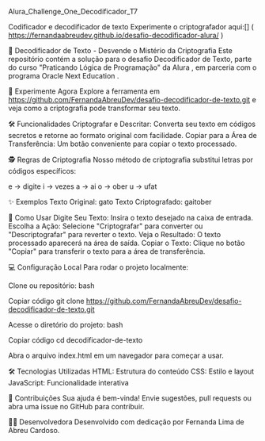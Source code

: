 Alura_Challenge_One_Decodificador_T7

Codificador e decodificador de texto Experimente o criptografador aqui:[] ( https://fernandaabreudev.github.io/desafio-decodificador-alura/ )

🔐 Decodificador de Texto - Desvende o Mistério da Criptografia Este repositório contém a solução para o desafio Decodificador de Texto, parte do curso "Praticando Lógica de Programação" da Alura , em parceria com o programa Oracle Next Education .

🌟 Experimente Agora Explore a ferramenta em https://github.com/FernandaAbreuDev/desafio-decodificador-de-texto.git e veja como a criptografia pode transformar seu texto.

🛠️ Funcionalidades Criptografar e Descritar: Converta seu texto em códigos secretos e retorne ao formato original com facilidade. Copiar para a Área de Transferência: Um botão conveniente para copiar o texto processado.

🕵️ Regras de Criptografia Nosso método de criptografia substitui letras por códigos específicos:

e → digite i → vezes a → ai o → ober u → ufat

✨ Exemplos Texto Original: gato Texto Criptografado: gaitober

🚀 Como Usar Digite Seu Texto: Insira o texto desejado na caixa de entrada. Escolha a Ação: Selecione "Criptografar" para converter ou "Descriptografar" para reverter o texto. Veja o Resultado: O texto processado aparecerá na área de saída. Copiar o Texto: Clique no botão "Copiar" para transferir o texto para a área de transferência.

💻 Configuração Local Para rodar o projeto localmente:

Clone ou repositório: bash

Copiar código git clone https://github.com/FernandaAbreuDev/desafio-decodificador-de-texto.git

Acesse o diretório do projeto: bash

Copiar código cd decodificador-de-texto

Abra o arquivo index.html em um navegador para começar a usar.

🛠️ Tecnologias Utilizadas HTML: Estrutura do conteúdo CSS: Estilo e layout JavaScript: Funcionalidade interativa

🤝 Contribuições Sua ajuda é bem-vinda! Envie sugestões, pull requests ou abra uma issue no GitHub para contribuir.

👩‍💻 Desenvolvedora Desenvolvido com dedicação por Fernanda Lima de Abreu Cardoso.
